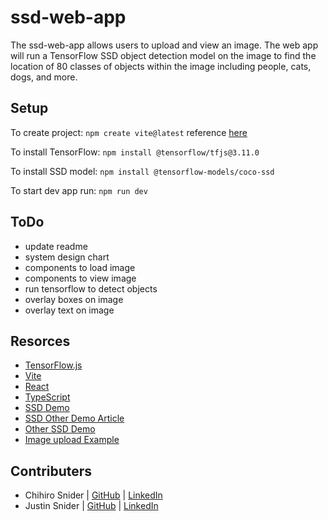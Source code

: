 # ssd-web-app

The ssd-web-app allows users to upload and view an image. The web app will run a TensorFlow SSD object detection model on the image to find the location of 80 classes of objects within the image including people, cats, dogs, and more.

## Setup

To create project: `npm create vite@latest`
reference [here](https://vitejs.dev/guide/)

To install TensorFlow: `npm install @tensorflow/tfjs@3.11.0`

To install SSD model: `npm install @tensorflow-models/coco-ssd`

To start dev app run: `npm run dev`

## ToDo
 * update readme
 * system design chart
 * components to load image
 * components to view image
 * run tensorflow to detect objects
 * overlay boxes on image
 * overlay text on image

 ## Resorces
 * [TensorFlow.js](https://www.tensorflow.org/js)
 * [Vite](https://vitejs.dev)
 * [React](https://reactjs.org/)
 * [TypeScript](https://www.typescriptlang.org/)
 * [SSD Demo](https://glitch.com/~tensorflow-js-object-detection)
 * [SSD Other Demo Article](https://towardsdatascience.com/how-to-use-tensorflow-js-in-react-js-object-detection-98b3782f08c2)
 * [Other SSD Demo](https://github.com/manfye/tfjs-article-objDetection/blob/main/src/App.js)
 * [Image upload Example](https://medium.com/geekculture/how-to-upload-and-preview-images-in-react-js-4e22a903f3db)


 ## Contributers
 * Chihiro Snider | [GitHub](https://github.com/cheesehero112) | [LinkedIn](https://www.linkedin.com/in/chihiro-snider/)
 * Justin Snider  | [GitHub](https://github.com/sniderjustin) | [LinkedIn](https://www.linkedin.com/in/sniderj/)
 
